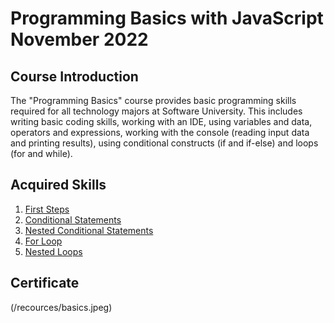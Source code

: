 # Programming Basics with JavaScript November 2022

## Course Introduction

The "Programming Basics" course provides basic programming skills required for all technology majors at Software University. This includes writing basic coding skills, working with an IDE, using variables and data, operators and expressions, working with the console (reading input data and printing results), using conditional constructs (if and if-else) and loops (for and while).

## Acquired Skills

1. [First Steps](/Programming-Basics-November-2022/1.First-Steps/)
2. [Conditional Statements](/Programming-Basics-November-2022/2.Conditional-Statements/)
3. [Nested Conditional Statements](/Programming-Basics-November-2022/3.Nested-Conditional-Statements/)
4. [For Loop](/Programming-Basics-November-2022/4.For-Loop/)
5. [Nested Loops](/Programming-Basics-November-2022/4.For-Loop/)

## Certificate
(/recources/basics.jpeg)